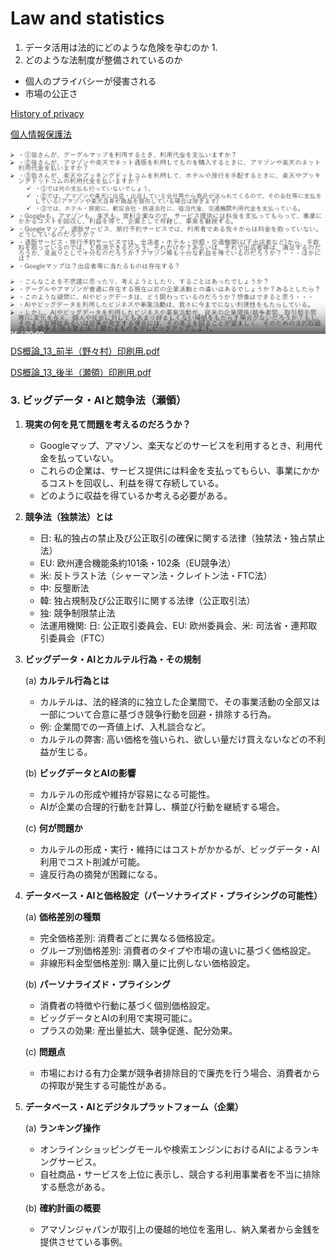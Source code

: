 # Law and statistics

1. データ活用は法的にどのような危険を孕むのか
    1. 
2. どのような法制度が整備されているのか
- 個人のプライバシーが侵害される
- 市場の公正さ

[History of privacy](Law%20and%20statistics%2073882bd7e5e34cac93a4df27208d9d1d/History%20of%20privacy%2085f4f73456c749bfba23b0ebbe45942e.md)

[個人情報保護法](Law%20and%20statistics%2073882bd7e5e34cac93a4df27208d9d1d/%E5%80%8B%E4%BA%BA%E6%83%85%E5%A0%B1%E4%BF%9D%E8%AD%B7%E6%B3%95%20ab61c308ad9a44b9a7b74b8c0c98a5da.md)

![Screenshot 2024-07-14 at 19.20.04.png](Law%20and%20statistics%2073882bd7e5e34cac93a4df27208d9d1d/Screenshot_2024-07-14_at_19.20.04.png)

[DS概論_13_前半（野々村）印刷用.pdf](Law%20and%20statistics%2073882bd7e5e34cac93a4df27208d9d1d/DS%25E6%25A6%2582%25E8%25AB%2596_13_%25E5%2589%258D%25E5%258D%258A%25EF%25BC%2588%25E9%2587%258E%25E3%2580%2585%25E6%259D%2591%25EF%25BC%2589%25E5%258D%25B0%25E5%2588%25B7%25E7%2594%25A8.pdf)

[DS概論_13_後半（瀬領）印刷用.pdf](Law%20and%20statistics%2073882bd7e5e34cac93a4df27208d9d1d/DS%25E6%25A6%2582%25E8%25AB%2596_13_%25E5%25BE%258C%25E5%258D%258A%25EF%25BC%2588%25E7%2580%25AC%25E9%25A0%2598%25EF%25BC%2589%25E5%258D%25B0%25E5%2588%25B7%25E7%2594%25A8.pdf)

### 3. ビッグデータ・AIと競争法（瀬領）

1. **現実の何を見て問題を考えるのだろうか？**
    - Googleマップ、アマゾン、楽天などのサービスを利用するとき、利用代金を払っていない。
    - これらの企業は、サービス提供には料金を支払ってもらい、事業にかかるコストを回収し、利益を得て存続している。
    - どのように収益を得ているか考える必要がある。
2. **競争法（独禁法）とは**
    - 日: 私的独占の禁止及び公正取引の確保に関する法律（独禁法・独占禁止法）
    - EU: 欧州連合機能条約101条・102条（EU競争法）
    - 米: 反トラスト法（シャーマン法・クレイトン法・FTC法）
    - 中: 反壟断法
    - 韓: 独占規制及び公正取引に関する法律（公正取引法）
    - 独: 競争制限禁止法
    - 法運用機関: 日: 公正取引委員会、EU: 欧州委員会、米: 司法省・連邦取引委員会（FTC）
3. **ビッグデータ・AIとカルテル行為・その規制**
    
    (a) **カルテル行為とは**
    
    - カルテルは、法的経済的に独立した企業間で、その事業活動の全部又は一部について合意に基づき競争行動を回避・排除する行為。
    - 例: 企業間での一斉値上げ、入札談合など。
    - カルテルの弊害: 高い価格を強いられ、欲しい量だけ買えないなどの不利益が生じる。
    
    (b) **ビッグデータとAIの影響**
    
    - カルテルの形成や維持が容易になる可能性。
    - AIが企業の合理的行動を計算し、横並び行動を継続する場合。
    
    (c) **何が問題か**
    
    - カルテルの形成・実行・維持にはコストがかかるが、ビッグデータ・AI利用でコスト削減が可能。
    - 違反行為の摘発が困難になる。
4. **データベース・AIと価格設定（パーソナライズド・プライシングの可能性）**
    
    (a) **価格差別の種類**
    
    - 完全価格差別: 消費者ごとに異なる価格設定。
    - グループ別価格差別: 消費者のタイプや市場の違いに基づく価格設定。
    - 非線形料金型価格差別: 購入量に比例しない価格設定。
    
    (b) **パーソナライズド・プライシング**
    
    - 消費者の特徴や行動に基づく個別価格設定。
    - ビッグデータとAIの利用で実現可能に。
    - プラスの効果: 産出量拡大、競争促進、配分効果。
    
    (c) **問題点**
    
    - 市場における有力企業が競争者排除目的で廉売を行う場合、消費者からの搾取が発生する可能性がある。
5. **データベース・AIとデジタルプラットフォーム（企業）**
    
    (a) **ランキング操作**
    
    - オンラインショッピングモールや検索エンジンにおけるAIによるランキングサービス。
    - 自社商品・サービスを上位に表示し、競合する利用事業者を不当に排除する懸念がある。
    
    (b) **確約計画の概要**
    
    - アマゾンジャパンが取引上の優越的地位を濫用し、納入業者から金銭を提供させている事例。